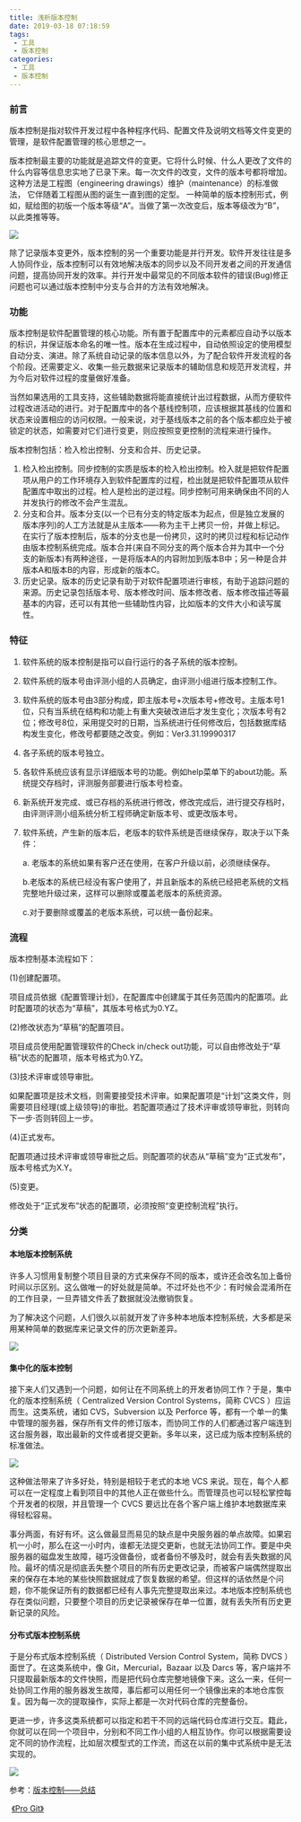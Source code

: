 ```yaml
---
title: 浅析版本控制
date: 2019-03-18 07:18:59
tags:
 - 工具
 - 版本控制
categories:
 - 工具
 - 版本控制
---
```


### 前言

版本控制是指对软件开发过程中各种程序代码、配置文件及说明文档等文件变更的管理，是软件配置管理的核心思想之一。

版本控制最主要的功能就是追踪文件的变更。它将什么时候、什么人更改了文件的什么内容等信息忠实地了已录下来。每一次文件的改变，文件的版本号都将增加。这种方法是工程图（engineering drawings）维护（maintenance）的标准做法， 它伴随着工程图从图的诞生一直到图的定型。 一种简单的版本控制形式，例如，赋给图的初版一个版本等级“A”。当做了第一次改变后，版本等级改为“B”，以此类推等等。

<!--more-->

![](https://ws1.sinaimg.cn/large/006KyevZgy1g16rfh3pzuj30hs09bq3e.jpg)

除了记录版本变更外，版本控制的另一个重要功能是并行开发。软件开发往往是多人协同作业，版本控制可以有效地解决版本的同步以及不同开发者之间的开发通信问题，提高协同开发的效率。并行开发中最常见的不同版本软件的错误(Bug)修正问题也可以通过版本控制中分支与合并的方法有效地解决。

### 功能

版本控制是软件配置管理的核心功能。所有置于配置库中的元素都应自动予以版本的标识，并保证版本命名的唯一性。版本在生成过程中，自动依照设定的使用模型自动分支、演进。除了系统自动记录的版本信息以外，为了配合软件开发流程的各个阶段。还需要定义、收集一些元数据来记录版本的辅助信息和规范开发流程，并为今后对软件过程的度量做好准备。

当然如果选用的工具支持，这些辅助数据将能直接统计出过程数据，从而方便软件过程改进活动的进行。对于配置库中的各个基线控制项，应该根据其基线的位置和状态来设置相应的访问权限。一般来说，对于基线版本之前的各个版本都应处于被锁定的状态，如需要对它们进行变更，则应按照变更控制的流程来进行操作。

版本控制包括：检入检出控制、分支和合并、历史记录。

1. 检入检出控制。同步控制的实质是版本的检入检出控制。检入就是把软件配置项从用户的工作环境存入到软件配置库的过程，检出就是把软件配置项从软件配置库中取出的过程。检人是检出的逆过程。同步控制可用来确保由不同的人并发执行的修改不会产生混乱。
2. 分支和合并。版本分支(以一个已有分支的特定版本为起点，但是独立发展的版本序列)的人工方法就是从主版本——称为主干上拷贝一份，并做上标记。在实行了版本控制后，版本的分支也是一份拷贝，这时的拷贝过程和标记动作由版本控制系统完成。版本合并(来自不同分支的两个版本合并为其中一个分支的新版本)有两种途径，一是将版本A的内容附加到版本B中；另一种是合并版本A和版本B的内容，形成新的版本C。
3. 历史记录。版本的历史记录有助于对软件配置项进行审核，有助于追踪问题的来源。历史记录包括版本号、版本修改时间、版本修改者、版本修改描述等最基本的内容，还可以有其他一些辅助性内容，比如版本的文件大小和读写属性。

### 特征

1. 软件系统的版本控制是指可以自行运行的各子系统的版本控制。

2. 软件系统的版本号由评测小组的人员确定，由评测小组进行版本控制工作。

3. 软件系统的版本号由3部分构成，即主版本号+次版本号+修改号。主版本号1位，只有当系统在结构和功能上有重大突破改进后才发生变化；次版本号有2位；修改号8位，采用提交时的日期，当系统进行任何修改后，包括数据库结构发生变化，修改号都要随之改变。例如：Ver3.31.19990317

4. 各子系统的版本号独立。

5. 各软件系统应该有显示详细版本号的功能。例如help菜单下的about功能。系统提交存档时，评测服务部要进行版本号检查。

6. 新系统开发完成、或已存档的系统进行修改，修改完成后，进行提交存档时，由评测评测小组系统分析工程师确定新版本号、或更改版本号。

7. 软件系统，产生新的版本后，老版本的软件系统是否继续保存，取决于以下条件：

   a. 老版本的系统如果有客户还在使用，在客户升级以前，必须继续保存。

   b.老版本的系统已经没有客户使用了，并且新版本的系统已经把老系统的文档完整地升级过来，这样可以删除或覆盖老版本的系统资源。

   c.对于要删除或覆盖的老版本系统，可以统一备份起来。

### 流程

版本控制基本流程如下：

(1)创建配置项。

项目成员依据《配置管理计划》，在配置库中创建属于其任务范围内的配置项。此时配置项的状态为“草稿”，其版本号格式为0.YZ。

(2)修改状态为“草稿”的配置项目。

项目成员使用配置管理软件的Check in/check out功能，可以自由修改处于“草稿”状态的配置项，版本号格式为0.YZ。

(3)技术评审或领导审批。

如果配置项是技术文档，则需要接受技术评审。如果配置项是“计划”这类文件，则需要项目经理(或上级领导)的审批。若配置项通过了技术评审或领导审批，则转向下一步·否则转回上一步。

(4)正式发布。

配置项通过技术评审或领导审批之后。则配置项的状态从“草稿”变为“正式发布”，版本号格式为X.Y。

(5)变更。

修改处于“正式发布”状态的配置项，必须按照“变更控制流程”执行。

### 分类

#### 本地版本控制系统

许多人习惯用复制整个项目目录的方式来保存不同的版本，或许还会改名加上备份时间以示区别。这么做唯一的好处就是简单。不过坏处也不少：有时候会混淆所在的工作目录，一旦弄错文件丢了数据就没法撤销恢复。

为了解决这个问题，人们很久以前就开发了许多种本地版本控制系统，大多都是采用某种简单的数据库来记录文件的历次更新差异。

![](https://ws1.sinaimg.cn/large/006KyevZly1g16sc3glyhj30b409cjrb.jpg)

#### 集中化的版本控制

接下来人们又遇到一个问题，如何让在不同系统上的开发者协同工作？于是，集中化的版本控制系统（ Centralized Version Control Systems，简称 CVCS ）应运而生。这类系统，诸如 CVS，Subversion 以及 Perforce 等，都有一个单一的集中管理的服务器，保存所有文件的修订版本，而协同工作的人们都通过客户端连到这台服务器，取出最新的文件或者提交更新。多年以来，这已成为版本控制系统的标准做法。

![](https://ws1.sinaimg.cn/large/006KyevZly1g16sc3sfzhj30dw0awwem.jpg)

这种做法带来了许多好处，特别是相较于老式的本地 VCS 来说。现在，每个人都可以在一定程度上看到项目中的其他人正在做些什么。而管理员也可以轻松掌控每个开发者的权限，并且管理一个 CVCS 要远比在各个客户端上维护本地数据库来得轻松容易。

事分两面，有好有坏。这么做最显而易见的缺点是中央服务器的单点故障。如果宕机一小时，那么在这一小时内，谁都无法提交更新，也就无法协同工作。要是中央服务器的磁盘发生故障，碰巧没做备份，或者备份不够及时，就会有丢失数据的风险。最坏的情况是彻底丢失整个项目的所有历史更改记录，而被客户端偶然提取出来的保存在本地的某些快照数据就成了恢复数据的希望。但这样的话依然是个问题，你不能保证所有的数据都已经有人事先完整提取出来过。本地版本控制系统也存在类似问题，只要整个项目的历史记录被保存在单一位置，就有丢失所有历史更新记录的风险。

#### 分布式版本控制系统

于是分布式版本控制系统（ Distributed Version Control System，简称 DVCS ）面世了。在这类系统中，像 Git，Mercurial，Bazaar 以及 Darcs 等，客户端并不只提取最新版本的文件快照，而是把代码仓库完整地镜像下来。这么一来，任何一处协同工作用的服务器发生故障，事后都可以用任何一个镜像出来的本地仓库恢复。因为每一次的提取操作，实际上都是一次对代码仓库的完整备份。

更进一步，许多这类系统都可以指定和若干不同的远端代码仓库进行交互。籍此，你就可以在同一个项目中，分别和不同工作小组的人相互协作。你可以根据需要设定不同的协作流程，比如层次模型式的工作流，而这在以前的集中式系统中是无法实现的。

![](https://ws1.sinaimg.cn/large/006KyevZly1g16sc44tjxj30dw0fn3yr.jpg)

参考：[版本控制——总结](https://www.cnblogs.com/yanghongliang/p/5750306.html)

​	[《Pro Git》](http://iissnan.com/progit/)

